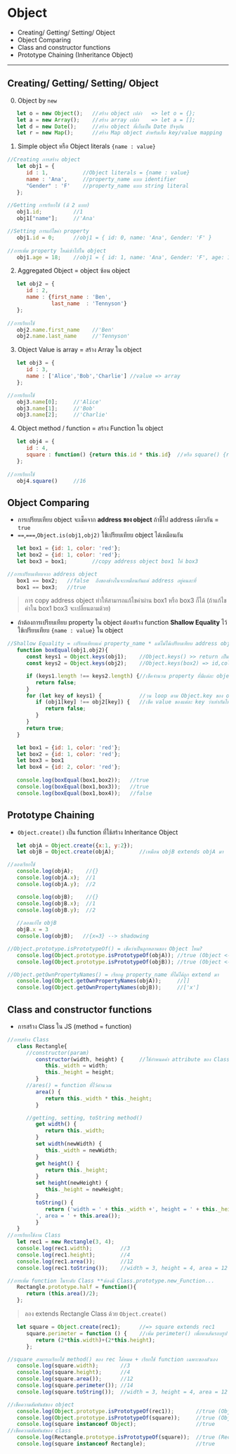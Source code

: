 # Object
* Creating/ Getting/ Setting/ Object
* Object Comparing
* Class and constructor functions
* Prototype Chaining (Inheritance Object)
----
## Creating/ Getting/ Setting/ Object
0. Object by `new`
```JavaScript
   let o = new Object();   //สร้าง object เปล่า   => let o = {};
   let a = new Array();    //สร้าง array เปล่า    => let a = [];
   let d = new Date();     //สร้าง object ที่เก็บเป็น Date ปัจจุบัน
   let r = new Map();      //สร้าง Map object สำหรับเก็บ key/value mapping
```
1. Simple object หรือ Object literals `{name : value}`
```JavaScript
//Creating การสร้าง object
   let obj1 = { 
      id : 1,           //Object literals = {name : value}
      name : 'Ana',     //property_name แบบ identifier
      "Gender" : 'F'    //property_name แบบ string literal  
   };
   
//Getting การเรียกใช้ (มี 2 แบบ)
   obj1.id;          //1
   obj1["name"];     //'Ana'

//Setting การแก้ไขค่า property
   obj1.id = 0;      //obj1 = { id: 0, name: 'Ana', Gender: 'F' }
      
//การเพิ่ม property ใหม่เข้าไปใน object
   obj1.age = 18;    //obj1 = { id: 1, name: 'Ana', Gender: 'F', age: 18 }
```
2. Aggregated Object = object ซ้อน object
```JavaScript
   let obj2 = {
      id : 2,
      name : {first_name : 'Ben',
              last_name  : 'Tennyson'}
   };
   
//การเรียกใช้
   obj2.name.first_name    //'Ben'
   obj2.name.last_name     //'Tennyson'
```
3. Object Value is array = สร้าง Array ใน object
```JavaScript
   let obj3 = {
      id : 3,
      name : ['Alice','Bob','Charlie'] //value => array
   };

//การเรียกใช้
   obj3.name[0];     //'Alice'
   obj3.name[1];     //'Bob'
   obj3.name[2];     //'Charlie'
```
4. Object method / function = สร้าง Function ใน object
```JavaScript
   let obj4 = {
      id : 4,
      square : function() {return this.id * this.id}  //หรือ square() {return this.id * this.id}
   };
   
//การเรียกใช้
   obj4.square()     //16
```

## Object Comparing
* การเปรียบเทียบ object จะเช็คจาก **address ของ object** ถ้าชี้ไป address เดียวกัน = `true`
* `==`,`===`,`Object.is(obj1,obj2)` ใช้เปรียบเทียบ object ได้เหมือนกัน
```JavaScript
   let box1 = {id: 1, color: 'red'};
   let box2 = {id: 1, color: 'red'};
   let box3 = box1;        //copy address object box1 ให้ box3

//การเปรียบเทียบจาก address object
   box1 == box2;   //false  ถึงของข้างในจะเหมือนกันแต่ address อยู่คนละที่
   box1 == box3;   //true
```
> การ copy address object ทำให้สามารถแก้ไขค่าผ่าน box1 หรือ box3 ก็ได้ (ถ้าแก้ไขค่าใน box1 box3 จะเปลี่ยนตามด้วย)

* ถ้าต้องการเปรียบเทียบ property ใน object ต้องสร้าง function **Shallow Equality** ไว้ใช้เปรียบเทียบ `{name : value}` ใน object 
```JavaScript
//Shallow Equality = เปรียบเทียบแค่ property_name * แต่ไม่ได้เปรียบเทียบ address object
   function boxEqual(obj1,obj2){
      const keys1 = Object.keys(obj1);    //Object.keys() >> return เป็น String key ของ property  
      const keys2 = Object.keys(obj2);    //Object.keys(box2) => id,color

      if (keys1.length !== keys2.length) {//เช็คจำนวน property ที่มีแต่ละ object มีเท่ากันไหม?
         return false;
      }
      for (let key of keys1) {            //วน loop ตาม Object.key ของ object1
         if (obj1[key] !== obj2[key]) {   //เช็ค value ของแต่ละ key ว่าเท่ากันไหม? **ใช้เป็น ===,!== เพื่อปกป้องการเกิด Implicit Convasion ด้วย***
            return false;
         }
      }
      return true;
   }

   let box1 = {id: 1, color: 'red'};
   let box2 = {id: 1, color: 'red'};
   let box3 = box1
   let box4 = {id: 2, color: 'red'};
   
   console.log(boxEqual(box1,box2));   //true
   console.log(boxEqual(box1,box3));   //true
   console.log(boxEqual(box1,box4));   //false
```

## Prototype Chaining
* `Object.create()` เป็น function ที่ใช้สร้าง Inheritance Object
```JavaScript
   let objA = Object.create({x:1, y:2});
   let objB = Object.create(objA);        //เหมือน objB extends objA มา

//ลองเรียกใช้
   console.log(objA);    //{}     
   console.log(objA.x);  //1
   console.log(objA.y);  //2

   console.log(objB);    //{}
   console.log(objB.x);  //1
   console.log(objB.y);  //2
   
   //ลองแก้ไข objB
   objB.x = 3
   console.log(objB);   //{x=3} --> shadowing

//Object.prototype.isPrototypeOf() = เช็คว่าเป็นลูกหลานของ Object ไหม? 
   console.log(Object.prototype.isPrototypeOf(objA)); //true (Object <--objA)
   console.log(Object.prototype.isPrototypeOf(objB)); //true (Object <--objA <--objB) 

//Object.getOwnPropertyNames() = เรียกดู property_name ที่ไม่ได้ถูก extend มา
   console.log(Object.getOwnPropertyNames(objA));     //[]
   console.log(Object.getOwnPropertyNames(objB));     //['x'] 
```

## Class and constructor functions
* การสร้าง Class ใน JS (method = function)
```JavaScript
//การสร้าง Class
   class Rectangle{
      //constructor(param) 
         constructor(width, height) {     //ใช้กำหนดค่า attribute ของ Class
            this._width = width;
            this._height = height;
         }
      //ares() = function ที่ไว้คำนวณ
         area() {
            return this._width * this._height;
         }

      //getting, setting, toString method()
         get width() {
            return this._width;  
         }
         set width(newWidth) {
            this._width = newWidth;
         }
         get height() {
            return this._height;
         }
         set height(newHeight) {
            this._height = newHeight;
         }
         toString() {
            return ('width = ' + this._width +', height = ' + this._height +
         ', area = ' + this.area());
         }
   }
//การเรียกใช้งาน Class
   let rec1 = new Rectangle(3, 4);
   console.log(rec1.width);         //3
   console.log(rec1.height);        //4
   console.log(rec1.area());        //12
   console.log(rec1.toString());    //width = 3, height = 4, area = 12

//การเพิ่ม function ในระดับ Class **ต้องมี Class.prototype.new_Function...
   Rectangle.prototype.half = function(){
      return (this.area()/2);
   };
```
   > ลอง extends Rectangle Class ด้วย `Object.create()`
```JavaScript
   let square = Object.create(rec1);      //=> square extends rec1
      square.perimeter = function () {    //เพิ่ม perimeter() เพื่อหาเส้นรอบรูป
         return (2*this.width)+(2*this.height);
      };

//square สามารถเรียกใช้ method() ของ rec ได้หมด + เรียกใช้ function เฉพาะของตัวเอง
   console.log(square.width);       //3
   console.log(square.height);      //4
   console.log(square.area());      //12
   console.log(square.perimeter()); //14
   console.log(square.toString());  //width = 3, height = 4, area = 12

//เช็คความสัมพันธ์ของ object 
   console.log(Object.prototype.isPrototypeOf(rec1));       //true (Object <--rec1)
   console.log(Object.prototype.isPrototypeOf(square));     //true (Object <--Rectangle/rec1 <--square)
   console.log(square instanceof Object);                   //true
//เช็คความสัมพันธ์ของ class   
   console.log(Rectangle.prototype.isPrototypeOf(square));  //true (Rectangle/rec1 <--square)
   console.log(square instanceof Rectangle);                //true 
```
